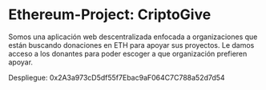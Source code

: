 # Ethereum-Project: CriptoGive

Somos una aplicación web descentralizada enfocada a organizaciones que están buscando donaciones en ETH para apoyar sus proyectos. Le damos acceso a los donantes para poder escoger a que organización prefieren apoyar.

Despliegue: 0x2A3a973cD5df55f7Ebac9aF064C7C788a52d7d54
